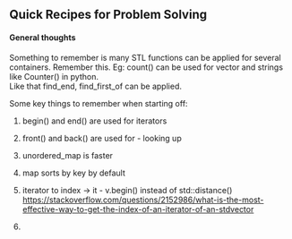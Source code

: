 Quick Recipes for Problem Solving
--------------------------------------


#### General thoughts

Something to remember is many STL functions can be applied
for several containers. Remember this. 
Eg: count() can be used for vector and strings like Counter() in python.   
    Like that find_end, find_first_of can be applied.
    
    
Some key things to remember when starting off:        
1. begin() and end() are used for iterators  
2. front() and back() are used for - looking up  
3. unordered_map is faster 
4. map sorts by key by default    
5. iterator to index  -> it - v.begin() instead of std::distance()  
   https://stackoverflow.com/questions/2152986/what-is-the-most-effective-way-to-get-the-index-of-an-iterator-of-an-stdvector
   
6. 
